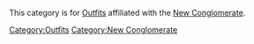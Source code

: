 This category is for [Outfits](Outfit.md) affiliated with the
[New Conglomerate](New_Conglomerate.md).

[Category:Outfits](Category:Outfits.md) [Category:New
Conglomerate](Category:New_Conglomerate.md)
